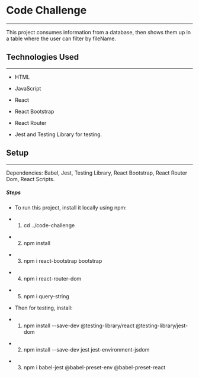 <h1>Code Challenge</h1>
<hr><p>This project consumes information from a database, then shows them up in a table where the user can filter by fileName.</p><h2>Technologies Used</h2>
<hr><ul>
<li>HTML</li>
</ul><ul>
<li>JavaScript</li>
</ul><ul>
<li>React</li>
</ul><ul>
<li>React Bootstrap</li>
</ul><ul>
<li>React Router</li>
</ul><ul>
<li>Jest and Testing Library for testing.</li>
</ul><h2>Setup</h2>
<hr><p>Dependencies: Babel, Jest, Testing Library, React Bootstrap, React Router Dom, React Scripts.</p><h5>Steps</h5><ul>
<li>To run this project, install it locally using npm:</li>
</ul><ul>
<li>
<ol>
<li>cd ../code-challenge</li>
</ol>
</li>
</ul><ul>
<li>
<ol start="2">
<li>npm install</li>
</ol>
</li>
</ul><ul>
<li>
<ol start="3">
<li>npm i react-bootstrap bootstrap</li>
</ol>
</li>
</ul><ul>
<li>
<ol start="4">
<li>npm i react-router-dom</li>
</ol>
</li>
</ul><ul>
<li>
<ol start="5">
<li>npm i query-string</li>
</ol>
</li>
</ul><ul>
<li>Then for testing, install:</li>
</ul><ul>
<li>
<ol>
<li>npm install --save-dev @testing-library/react @testing-library/jest-dom</li>
</ol>
</li>
</ul><ul>
<li>
<ol start="2">
<li>npm install --save-dev jest jest-environment-jsdom</li>
</ol>
</li>
</ul><ul>
<li>
<ol start="3">
<li>npm i babel-jest @babel-preset-env @babel-preset-react</li>
</ol>
</li>
</ul>